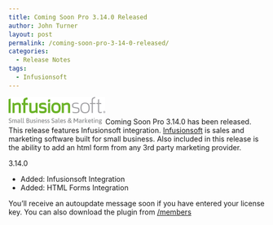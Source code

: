 ```yaml
---
title: Coming Soon Pro 3.14.0 Released
author: John Turner
layout: post
permalink: /coming-soon-pro-3-14-0-released/
categories:
  - Release Notes
tags:
  - Infusionsoft
---
```

[<img class="alignright size-full wp-image-568" alt="infusionsoft-logo" src="/wp-content/uploads/2013/10/infusionsoft-logo.png" width="190" height="54" />][1]Coming Soon Pro 3.14.0 has been released. This release features Infusionsoft integration. <a title="Infusionsoft Coming Soon Page" href="http://infusionsoft.com" target="_blank">Infusionsoft</a> is sales and marketing software built for small business. Also included in this release is the ability to add an html form from any 3rd party marketing provider.

3.14.0

* Added: Infusionsoft Integration  
* Added: HTML Forms Integration

You’ll receive an autoupdate message soon if you have entered your license key. You can also download the plugin from <a href="/members" target="_blank">/members</a>

 [1]: /wp-content/uploads/2013/10/infusionsoft-logo.png
